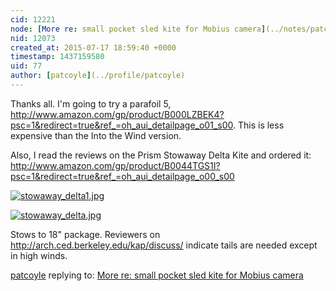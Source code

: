 ```yaml
---
cid: 12221
node: [More re: small pocket sled kite for Mobius camera](../notes/patcoyle/07-17-2015/more-re-small-pocket-sled-kite-for-mobius-camera)
nid: 12073
created_at: 2015-07-17 18:59:40 +0000
timestamp: 1437159580
uid: 77
author: [patcoyle](../profile/patcoyle)
---
```


Thanks all. I'm going to try a parafoil 5, http://www.amazon.com/gp/product/B000LZBEK4?psc=1&redirect=true&ref_=oh_aui_detailpage_o01_s00. This is less expensive than the Into the Wind version. 


Also, I read the reviews on the Prism Stowaway Delta Kite and ordered it: http://www.amazon.com/gp/product/B0044TGS1I?psc=1&redirect=true&ref_=oh_aui_detailpage_o00_s00


[![stowaway_delta1.jpg](https://i.publiclab.org/system/images/photos/000/010/715/medium/stowaway_delta1.jpg)](https://i.publiclab.org/system/images/photos/000/010/715/original/stowaway_delta1.jpg)


[![stowaway_delta.jpg](https://i.publiclab.org/system/images/photos/000/010/716/medium/stowaway_delta.jpg)](https://i.publiclab.org/system/images/photos/000/010/716/original/stowaway_delta.jpg)





Stows to 18" package. Reviewers on http://arch.ced.berkeley.edu/kap/discuss/ indicate tails are needed except in high winds.


[patcoyle](../profile/patcoyle) replying to: [More re: small pocket sled kite for Mobius camera](../notes/patcoyle/07-17-2015/more-re-small-pocket-sled-kite-for-mobius-camera)

